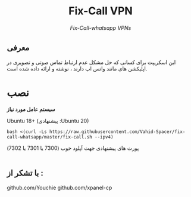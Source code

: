 # 
<p align="center">

</p> 
<h1 align="center"/>Fix-Call VPN</h1>
<h6 align="center">Fix-Call-whatsapp VPNs<h6>
<p align="center">
</p>


## معرفی <br>
این اسکریپت برای کسانی که حل مشکل عدم ارتباط تماس صوتی و تصویری در اپلیکشن های مانند واتس اپ دارند ، نوشته و ارائه داده شده است.


# نصب


**سیستم عامل مورد نیاز**

Ubuntu 18+ (پیشنهادی :Ubuntu 20)<br>


```
bash <(curl -Ls https://raw.githubusercontent.com/Vahid-Spacer/fix-call-whatsapp/master/fix-call.sh --ipv4)
```
پورت های پیشنهادی جهت آپلود خوب (7300 یا 7301 یا 7302)
<br>
<br>

 ## با تشکر از :
github.com/Youchie
github.com/xpanel-cp
